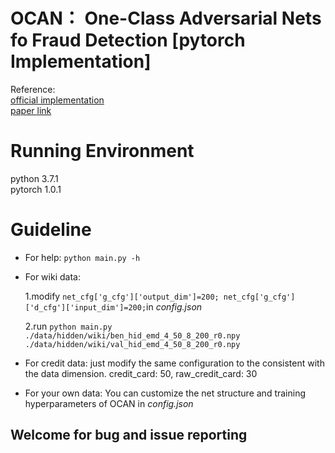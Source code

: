  # OCAN： One-Class Adversarial Nets fo Fraud Detection [pytorch Implementation]
 Reference:  
 [official implementation](https://github.com/PanpanZheng/OCAN)  
 [paper link](https://arxiv.org/pdf/1803.01798.pdf)

 # Running Environment
 python 3.7.1  
 pytorch 1.0.1

 # Guideline
 + For help: `python main.py -h`
 + For wiki data:

    1.modify `net_cfg['g_cfg']['output_dim']=200; net_cfg['g_cfg']['d_cfg']['input_dim']=200;`in _config.json_ 

    2.run `python main.py ./data/hidden/wiki/ben_hid_emd_4_50_8_200_r0.npy ./data/hidden/wiki/val_hid_emd_4_50_8_200_r0.npy`
 + For credit data: just modify the same configuration to the consistent with the data dimension. credit_card: 50, raw_credit_card: 30

 + For your own data: You can customize the net structure and training hyperparameters of OCAN in _config.json_

 

## Welcome for bug and issue reporting
